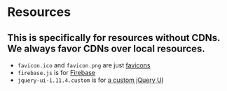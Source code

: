 # Resources
## This is specifically for resources without CDNs. We always favor CDNs over local resources.
* `favicon.ico` and `favicon.png` are just [favicons](https://en.wikipedia.org/wiki/Favicon)
* `firebase.js` is for [Firebase](https://www.firebase.com/)
* `jquery-ui-1.11.4.custom` is for [a custom jQuery UI](https://jqueryui.com/download/#!version=1.11.4&components=1110000000000000010000000000000000000)